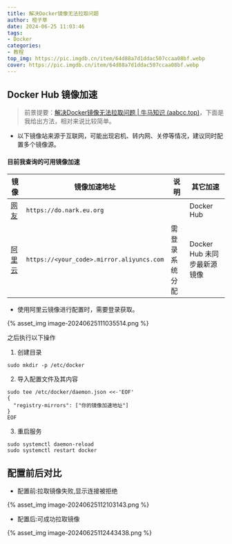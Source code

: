 ```yaml
---
title: 解决Docker镜像无法拉取问题
author: 橙子草
date: 2024-06-25 11:03:46
tags:
- Docker
categories: 
- 教程
top_img: https://pic.imgdb.cn/item/64d88a7d1ddac507ccaa08bf.webp
cover: https://pic.imgdb.cn/item/64d88a7d1ddac507ccaa08bf.webp
---
```


##  Docker Hub 镜像加速

> 前景提要：[解决Docker镜像无法拉取问题 | 牛马知识 (aabcc.top)](https://www.aabcc.top/archives/m7NPfx1D)，下面是我给出方法，相对来说比较简单。

- 以下镜像站来源于互联网，可能出现宕机、转内网、关停等情况，建议同时配置多个镜像源。

#### 目前我查询的可用镜像加速

| 镜像                                                         | 镜像加速地址                              | 说明            | 其它加速                    |
| ------------------------------------------------------------ | ----------------------------------------- | --------------- | --------------------------- |
| [网友](https://gitee.com/link?target=https%3A%2F%2Fdo.nark.eu.org) | `https://do.nark.eu.org`                  |                 | Docker Hub                  |
| [阿里云](https://gitee.com/link?target=https%3A%2F%2Fcr.console.aliyun.com%2F) | `https://<your_code>.mirror.aliyuncs.com` | 需登录 系统分配 | Docker Hub 未同步最新源镜像 |

- 使用阿里云镜像进行配置时，需要登录获取。

{% asset_img image-20240625111035514.png %}

之后执行以下操作

1. 创建目录

```shell
sudo mkdir -p /etc/docker
```

2. 导入配置文件及其内容

```shell
sudo tee /etc/docker/daemon.json <<-'EOF'
{
  "registry-mirrors": ["你的镜像加速地址"]
}
EOF
```

3. 重启服务

```shell
sudo systemctl daemon-reload
sudo systemctl restart docker
```

## 配置前后对比

- 配置前:拉取镜像失败,显示连接被拒绝

{% asset_img image-20240625112103143.png %}

- 配置后:可成功拉取镜像

{% asset_img image-20240625112443438.png %}
